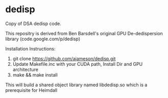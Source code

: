# dedisp

Copy of DSA dedisp code.

This repositry is derived from Ben Barsdell's original GPU De-dedispersion library (code.google.com/p/dedisp)

Installation Instructions:

  1.  git clone https://github.com/ajameson/dedisp.git
  2.  Update Makefile.inc with your CUDA path, Install Dir and GPU architecture
  3.  make && make install
  
  This will build a shared object library named libdedisp.so which is a prerequisite for Heimdall
